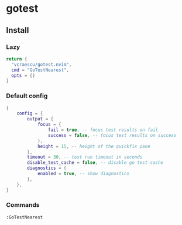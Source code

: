 # gotest

## Install

### Lazy

```lua
return {
  "vcraescu/gotest.nvim",
  cmd = "GoTestNearest",
  opts = {}
}
```

### Default config
```lua
{
	config = {
		output = {
			focus = {
				fail = true, -- focus test results on fail
				success = false, -- focus test results on success
			},
            height = 15, -- height of the quickfix pane
		},
		timeout = 30, -- test run timeout in seconds
		disable_test_cache = false, -- disable go test cache
		diagnostics = {
			enabled = true, -- show diagnostics
		},
	},
}
```

### Commands

```
:GoTestNearest
```